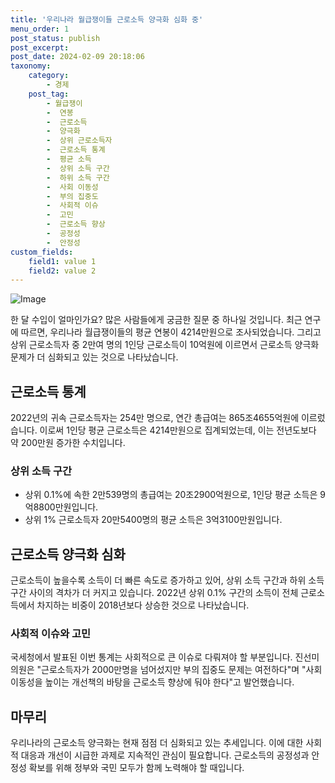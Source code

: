 ```yaml
---
title: '우리나라 월급쟁이들 근로소득 양극화 심화 중'
menu_order: 1
post_status: publish
post_excerpt: 
post_date: 2024-02-09 20:18:06
taxonomy:
    category:
        - 경제
    post_tag:
        - 월급쟁이
        -  연봉
        -  근로소득
        -  양극화
        -  상위 근로소득자
        -  근로소득 통계
        -  평균 소득
        -  상위 소득 구간
        -  하위 소득 구간
        -  사회 이동성
        -  부의 집중도
        -  사회적 이슈
        -  고민
        -  근로소득 향상
        -  공정성
        -  안정성
custom_fields:
    field1: value 1
    field2: value 2
---
```


![Image](https://imgnews.pstatic.net/image/310/2024/02/09/0000114254_001_20240209102701333.png?type=w647)

한 달 수입이 얼마인가요? 많은 사람들에게 궁금한 질문 중 하나일 것입니다. 최근 연구에 따르면, 우리나라 월급쟁이들의 평균 연봉이 4214만원으로 조사되었습니다. 그리고 상위 근로소득자 중 2만여 명의 1인당 근로소득이 10억원에 이르면서 근로소득 양극화 문제가 더 심화되고 있는 것으로 나타났습니다.
## 근로소득 통계
2022년의 귀속 근로소득자는 254만 명으로, 연간 총급여는 865조4655억원에 이르렀습니다. 이로써 1인당 평균 근로소득은 4214만원으로 집계되었는데, 이는 전년도보다 약 200만원 증가한 수치입니다.
### 상위 소득 구간
- 상위 0.1%에 속한 2만539명의 총급여는 20조2900억원으로, 1인당 평균 소득은 9억8800만원입니다.
- 상위 1% 근로소득자 20만5400명의 평균 소득은 3억3100만원입니다.
## 근로소득 양극화 심화
근로소득이 높을수록 소득이 더 빠른 속도로 증가하고 있어, 상위 소득 구간과 하위 소득 구간 사이의 격차가 더 커지고 있습니다. 2022년 상위 0.1% 구간의 소득이 전체 근로소득에서 차지하는 비중이 2018년보다 상승한 것으로 나타났습니다.
### 사회적 이슈와 고민
국세청에서 발표된 이번 통계는 사회적으로 큰 이슈로 다뤄져야 할 부분입니다. 진선미 의원은 "근로소득자가 2000만명을 넘어섰지만 부의 집중도 문제는 여전하다"며 "사회 이동성을 높이는 개선책의 바탕을 근로소득 향상에 둬야 한다"고 발언했습니다.
## 마무리
우리나라의 근로소득 양극화는 현재 점점 더 심화되고 있는 추세입니다. 이에 대한 사회적 대응과 개선이 시급한 과제로 지속적인 관심이 필요합니다. 근로소득의 공정성과 안정성 확보를 위해 정부와 국민 모두가 함께 노력해야 할 때입니다.
